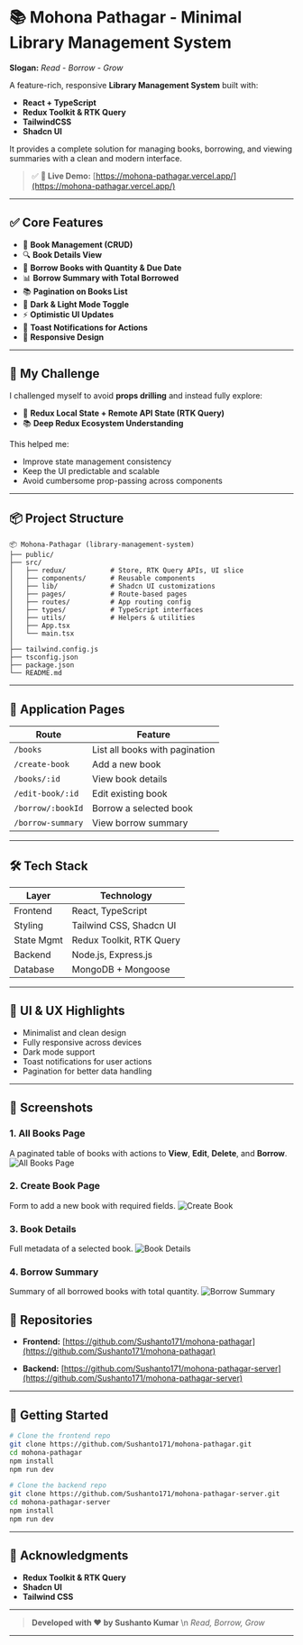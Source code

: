 # 📚 Mohona Pathagar - Minimal Library Management System

**Slogan:** *Read - Borrow - Grow*

A feature-rich, responsive **Library Management System** built with:

* **React + TypeScript**
* **Redux Toolkit & RTK Query**
* **TailwindCSS**
* **Shadcn UI**

It provides a complete solution for managing books, borrowing, and viewing summaries with a clean and modern interface.

> ✅ **🚀 Live Demo:**
> [https://mohona-pathagar.vercel.app/](https://mohona-pathagar.vercel.app/)

---

## ✅ Core Features

* 📘 **Book Management (CRUD)**
* 🔍 **Book Details View**
* 🛒 **Borrow Books with Quantity & Due Date**
* 📊 **Borrow Summary with Total Borrowed**
* 📚 **Pagination on Books List**
* 🌙 **Dark & Light Mode Toggle**
* ⚡ **Optimistic UI Updates**
* 📨 **Toast Notifications for Actions**
* 📱 **Responsive Design**

---

## 🎯 My Challenge

I challenged myself to avoid **props drilling** and instead fully explore:

* 🔄 **Redux Local State + Remote API State (RTK Query)**
* 📚 **Deep Redux Ecosystem Understanding**

This helped me:

* Improve state management consistency
* Keep the UI predictable and scalable
* Avoid cumbersome prop-passing across components

---

## 📦 Project Structure

```
📦 Mohona-Pathagar (library-management-system)
├── public/
├── src/
│   ├── redux/           # Store, RTK Query APIs, UI slice
│   ├── components/      # Reusable components
│   ├── lib/             # Shadcn UI customizations
│   ├── pages/           # Route-based pages
│   ├── routes/          # App routing config
│   ├── types/           # TypeScript interfaces
│   ├── utils/           # Helpers & utilities
│   ├── App.tsx
│   └── main.tsx
│
├── tailwind.config.js
├── tsconfig.json
├── package.json
└── README.md
```

---

## 📑 Application Pages

| Route             | Feature                        |
| ----------------- | ------------------------------ |
| `/books`          | List all books with pagination |
| `/create-book`    | Add a new book                 |
| `/books/:id`      | View book details              |
| `/edit-book/:id`  | Edit existing book             |
| `/borrow/:bookId` | Borrow a selected book         |
| `/borrow-summary` | View borrow summary            |

---

## 🛠️ Tech Stack

| Layer      | Technology               |
| ---------- | ------------------------ |
| Frontend   | React, TypeScript        |
| Styling    | Tailwind CSS, Shadcn UI  |
| State Mgmt | Redux Toolkit, RTK Query |
| Backend    | Node.js, Express.js      |
| Database   | MongoDB + Mongoose       |

---

## 🎨 UI & UX Highlights

* Minimalist and clean design
* Fully responsive across devices
* Dark mode support
* Toast notifications for user actions
* Pagination for better data handling

---


## 📸 Screenshots

### 1. All Books Page

A paginated table of books with actions to **View**, **Edit**, **Delete**, and **Borrow**.
![All Books Page](./screenshots/all-books-page.png)

### 2. Create Book Page

Form to add a new book with required fields.
![Create Book](./screenshots/create-book.png)

### 3. Book Details

Full metadata of a selected book.
![Book Details](./screenshots/book-details.png)

### 4. Borrow Summary

Summary of all borrowed books with total quantity.
![Borrow Summary](./screenshots/borrow-summary.png)


## 🔗 Repositories

* **Frontend:**
  [https://github.com/Sushanto171/mohona-pathagar](https://github.com/Sushanto171/mohona-pathagar)

* **Backend:**
  [https://github.com/Sushanto171/mohona-pathagar-server](https://github.com/Sushanto171/mohona-pathagar-server)

---

## 🚀 Getting Started

```bash
# Clone the frontend repo
git clone https://github.com/Sushanto171/mohona-pathagar.git
cd mohona-pathagar
npm install
npm run dev

# Clone the backend repo
git clone https://github.com/Sushanto171/mohona-pathagar-server.git
cd mohona-pathagar-server
npm install
npm run dev
```

---

## 🙌 Acknowledgments

* **Redux Toolkit & RTK Query**
* **Shadcn UI**
* **Tailwind CSS**

---

> **Developed with ❤️ by Sushanto Kumar** \n
> *Read, Borrow, Grow*

---


